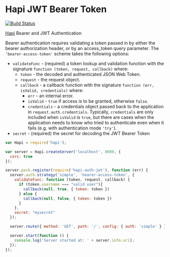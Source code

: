 # Hapi JWT Bearer Token

[![Build Status](https://travis-ci.org/jerrysievert/hapi-auth-jwt.svg?branch=master)](https://travis-ci.org/jerrysievert/hapi-auth-jwt)

[Hapi](https://github.com/spumko/hapi) Bearer and JWT Authentication

Bearer authentication requires validating a token passed in by either the bearer authorization header, or by an access_token query parameter. The `'bearer-access-token'` scheme takes the following options:

- `validateFunc` - (required) a token lookup and validation function with the signature `function (token, request, callback)` where:
    - `token` - the decoded and authenticated JSON Web Token.
    - `request` - the request object.
    - `callback` - a callback function with the signature `function (err, isValid, credentials)` where:
        - `err` - an internal error.
        - `isValid` - `true` if access is to be granted, otherwise `false`.
        - `credentials` - a credentials object passed back to the application in `request.auth.credentials`. Typically, `credentials` are only
          included when `isValid` is `true`, but there are cases when the application needs to know who tried to authenticate even when it fails
          (e.g. with authentication mode `'try'`).
- `secret` - (required) the secret for decoding the JWT Bearer Token

```javascript
var Hapi = require('hapi');

var server = Hapi.createServer('localhost', 8080, {
  cors: true
});

server.pack.register(require('hapi-auth-jwt'), function (err) {
  server.auth.strategy('simple', 'bearer-access-token', {
    validateFunc: function (token, request, callback) {
      if (token.username === "valid user"){
        callback(null, true, { token: token })
      } else {
        callback(null, false, { token: token })
      }
    },
    secret: "mysecret"
  });

  server.route({ method: 'GET', path: '/', config: { auth: 'simple' } });

  server.start(function () {
    console.log('Server started at: ' + server.info.uri);
  });
});
```